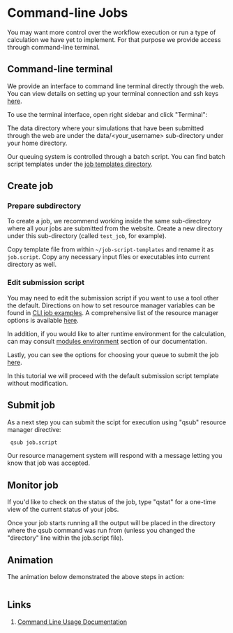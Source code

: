 # Command-line Jobs

You may want more control over the workflow execution or run a type of calculation we have yet to implement. For that purpose we provide access through command-line terminal.

## Command-line terminal

We provide an interface to command line terminal directly through the web. You can view details on setting up your terminal connection and ssh keys [here](/remote-connection/overview.md).

To use the terminal interface, open right sidebar and click "Terminal":

The data directory where your simulations that have been submitted through the web are under the data/<your_username> sub-directory under your home directory.

Our queuing system is controlled through a batch script. You can find batch script templates under the [job templates directory](../../data-on-disk/directories.md#job-script-templates).

## Create job

### Prepare subdirectory

To create a job, we recommend working inside the same sub-directory where all your jobs are submitted from the website. Create a new directory under this sub-directory (called `test_job`, for example).

Copy template file from within `~/job-script-templates` and rename it as `job.script`. Copy any necessary input files or executables into current directory as well.

### Edit submission script

You may need to edit the submission script if you want to use a tool other the default. Directions on how to set resource manager variables can be found in [CLI job examples](/jobs-cli/overview.md). A comprehensive list of the resource manager options is available [here](/infrastructure/resource/overview.md).

In addition, if you would like to alter runtime environment for the calculation, can may consult [modules environment](/cli/environment.md) section of our documentation.

Lastly, you can see the options for choosing your queue to submit the job [here](/infrastructure/resource/queues.md).

In this tutorial we will proceed with the default submission script template without modification.

## Submit job

As a next step you can submit the scipt for execution using "qsub" resource manager directive: 
 
```bash
 qsub job.script
```
 
 Our resource management system will respond with a message letting you know that job was accepted.

## Monitor job

If you'd like to check on the status of the job, type "qstat" for a one-time view of the current status of your jobs. 

Once your job starts running all the output will be placed in the directory where the qsub command was run from (unless you changed the "directory" line within the job.script file).

## Animation

The animation below demonstrated the above steps in action:

<!-- TODO: use local gif instead -->
<img data-gifffer="https://exabyte.io/img/screencast-1.gif"/>

## Links

1. [Command Line Usage Documentation](/cli/overview.md)



